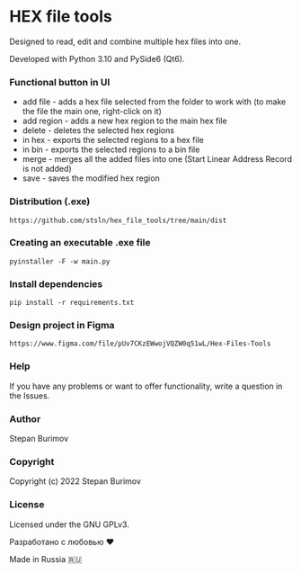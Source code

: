 # HEX file tools

Designed to read, edit and combine multiple hex files into one.

Developed with Python 3.10 and PySide6 (Qt6).

### Functional button in UI

* add file - adds a hex file selected from the folder to work with
  (to make the file the main one, right-click on it)
* add region - adds a new hex region to the main hex file
* delete - deletes the selected hex regions
* in hex - exports the selected regions to a hex file
* in bin - exports the selected regions to a bin file
* merge - merges all the added files into one (Start Linear Address Record is not added)
* save - saves the modified hex region

### Distribution (.exe)
```
https://github.com/stsln/hex_file_tools/tree/main/dist
```

### Creating an executable .exe file
```
pyinstaller -F -w main.py
```

### Install dependencies
```
pip install -r requirements.txt
```

### Design project in Figma
```
https://www.figma.com/file/pUv7CKzEWwojVQZW0q51wL/Hex-Files-Tools
```

### Help
If you have any problems or want to offer functionality, write a question in the Issues.

### Author

Stepan Burimov

### Copyright

Copyright (c) 2022 Stepan Burimov

### License

Licensed under the GNU GPLv3.


Разработано с любовью ❤️

Made in Russia 🇷🇺
